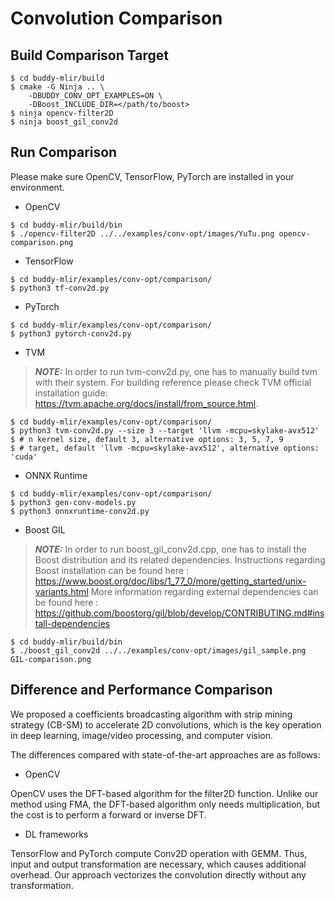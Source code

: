 # Convolution Comparison

## Build Comparison Target

```
$ cd buddy-mlir/build
$ cmake -G Ninja .. \
    -DBUDDY_CONV_OPT_EXAMPLES=ON \
    -DBoost_INCLUDE_DIR=</path/to/boost>
$ ninja opencv-filter2D
$ ninja boost_gil_conv2d
```

## Run Comparison

Please make sure OpenCV, TensorFlow, PyTorch are installed in your environment.

- OpenCV

```
$ cd buddy-mlir/build/bin
$ ./opencv-filter2D ../../examples/conv-opt/images/YuTu.png opencv-comparison.png
```

- TensorFlow

```
$ cd buddy-mlir/examples/conv-opt/comparison/
$ python3 tf-conv2d.py
```

- PyTorch

```
$ cd buddy-mlir/examples/conv-opt/comparison/
$ python3 pytorch-conv2d.py
```

- TVM
> **_NOTE:_**  In order to run tvm-conv2d.py, one has to manually build tvm with their system. For building reference please check TVM official installation guide: https://tvm.apache.org/docs/install/from_source.html.

```
$ cd buddy-mlir/examples/conv-opt/comparison/
$ python3 tvm-conv2d.py --size 3 --target 'llvm -mcpu=skylake-avx512'
$ # n kernel size, default 3, alternative options: 3, 5, 7, 9 
$ # target, default 'llvm -mcpu=skylake-avx512', alternative options: 'cuda'
```

- ONNX Runtime

```
$ cd buddy-mlir/examples/conv-opt/comparison/
$ python3 gen-conv-models.py
$ python3 onnxruntime-conv2d.py
```

- Boost GIL
> **_NOTE:_**  In order to run boost_gil_conv2d.cpp, one has to install the Boost distribution and 
> its related dependencies. Instructions regarding Boost installation can be found here : https://www.boost.org/doc/libs/1_77_0/more/getting_started/unix-variants.html
> More information regarding external dependencies can be found here : https://github.com/boostorg/gil/blob/develop/CONTRIBUTING.md#install-dependencies

```
$ cd buddy-mlir/build/bin
$ ./boost_gil_conv2d ../../examples/conv-opt/images/gil_sample.png GIL-comparison.png
```

## Difference and Performance Comparison

We proposed a coefficients broadcasting algorithm with strip mining strategy (CB-SM) to accelerate 2D convolutions, 
which is the key operation in deep learning, image/video processing, and computer vision.

The differences compared with state-of-the-art approaches are as follows:

- OpenCV

OpenCV uses the DFT-based algorithm for the filter2D function.
Unlike our method using FMA, the DFT-based algorithm only needs multiplication, 
but the cost is to perform a forward or inverse DFT.

- DL frameworks

TensorFlow and PyTorch compute Conv2D operation with GEMM. 
Thus, input and output transformation are necessary, which causes additional overhead. 
Our approach vectorizes the convolution directly without any transformation.
